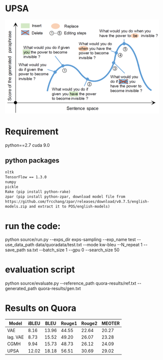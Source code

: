 # UPSA
![](sa.PNG)
# Requirement
python==2.7
cuda 9.0
## python packages
	nltk
	TensorFlow == 1.3.0
	numpy
	pickle
	Rake (pip install python-rake)
	zpar (pip install python-zpar, download model file from https://github.com/frcchang/zpar/releases/download/v0.7.5/english-models.zip and extract it to POS/english-models)



# run the code:
python source/run.py --exps_dir exps-sampling  --exp_name  test   --use_data_path data/quoradata/test.txt --mode kw-bleu  --N_repeat 1  --save_path sa.txt   --batch_size 1 --gpu 0  --search_size 50

# evaluation script
python  source/evaluate.py --reference_path quora-results/ref.txt  --generated_path  quora-results/gen.txt

# Results on Quora
|Model| iBLEU | BLEU | Rouge1 | Rouge2 | MEOTER| 
|--|--|--|--|--|--|
|VAE|8.16|13.96|44.55 | 22.64|20.27|
|lag. VAE|8.73|15.52|49.20 | 26.07|23.28|
| CGMH | 9.94 |15.73| 48.73| 26.12 |24.09|
| UPSA | 12.02 |18.18| 56.51| 30.69 |29.02|






